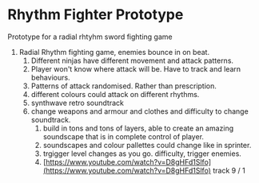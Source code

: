 # Rhythm Fighter Prototype
Prototype for a radial rhtyhm sword fighting game

1. Radial Rhythm fighting game, enemies bounce in on beat.
    1. Different ninjas have different movement and attack patterns.
    2. Player won't know where attack will be. Have to track and learn behaviours.
    3. Patterns of attack randomised. Rather than prescription.
    4. different colours could attack on different rhythms.
    5. synthwave retro soundtrack
    6. change weapons and armour and clothes and difficulty to change soundtrack.
        1. build in tons and tons of layers, able to create an amazing soundscape that is in complete control of player.
        2. soundscapes and colour pallettes could change like in sprinter.
        3. trgigger level changes as you go. difficulty, trigger enemies.
        4. [https://www.youtube.com/watch?v=D8gHFd1Slfo](https://www.youtube.com/watch?v=D8gHFd1Slfo) track 9 / 1
